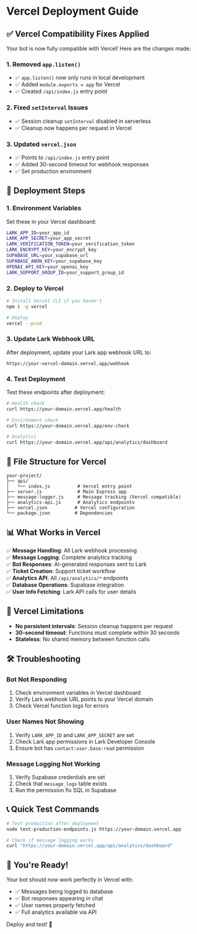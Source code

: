# Vercel Deployment Guide

## ✅ **Vercel Compatibility Fixes Applied**

Your bot is now fully compatible with Vercel! Here are the changes made:

### **1. Removed `app.listen()`**
- ✅ `app.listen()` now only runs in local development
- ✅ Added `module.exports = app` for Vercel
- ✅ Created `/api/index.js` entry point

### **2. Fixed `setInterval` Issues**
- ✅ Session cleanup `setInterval` disabled in serverless
- ✅ Cleanup now happens per request in Vercel

### **3. Updated `vercel.json`**
- ✅ Points to `/api/index.js` entry point
- ✅ Added 30-second timeout for webhook responses
- ✅ Set production environment

## 🚀 **Deployment Steps**

### **1. Environment Variables**
Set these in your Vercel dashboard:

```bash
LARK_APP_ID=your_app_id
LARK_APP_SECRET=your_app_secret
LARK_VERIFICATION_TOKEN=your_verification_token
LARK_ENCRYPT_KEY=your_encrypt_key
SUPABASE_URL=your_supabase_url
SUPABASE_ANON_KEY=your_supabase_key
OPENAI_API_KEY=your_openai_key
LARK_SUPPORT_GROUP_ID=your_support_group_id
```

### **2. Deploy to Vercel**

```bash
# Install Vercel CLI if you haven't
npm i -g vercel

# Deploy
vercel --prod
```

### **3. Update Lark Webhook URL**
After deployment, update your Lark app webhook URL to:
```
https://your-vercel-domain.vercel.app/webhook
```

### **4. Test Deployment**

Test these endpoints after deployment:

```bash
# Health check
curl https://your-domain.vercel.app/health

# Environment check
curl https://your-domain.vercel.app/env-check

# Analytics
curl https://your-domain.vercel.app/api/analytics/dashboard
```

## 🔧 **File Structure for Vercel**

```
your-project/
├── api/
│   └── index.js          # Vercel entry point
├── server.js             # Main Express app
├── message-logger.js     # Message tracking (Vercel compatible)
├── analytics-api.js      # Analytics endpoints
├── vercel.json          # Vercel configuration
└── package.json         # Dependencies
```

## 📊 **What Works in Vercel**

✅ **Message Handling**: All Lark webhook processing  
✅ **Message Logging**: Complete analytics tracking  
✅ **Bot Responses**: AI-generated responses sent to Lark  
✅ **Ticket Creation**: Support ticket workflow  
✅ **Analytics API**: All `/api/analytics/*` endpoints  
✅ **Database Operations**: Supabase integration  
✅ **User Info Fetching**: Lark API calls for user details  

## 🚫 **Vercel Limitations**

- **No persistent intervals**: Session cleanup happens per request
- **30-second timeout**: Functions must complete within 30 seconds
- **Stateless**: No shared memory between function calls

## 🛠️ **Troubleshooting**

### **Bot Not Responding**
1. Check environment variables in Vercel dashboard
2. Verify Lark webhook URL points to your Vercel domain
3. Check Vercel function logs for errors

### **User Names Not Showing**
1. Verify `LARK_APP_ID` and `LARK_APP_SECRET` are set
2. Check Lark app permissions in Lark Developer Console
3. Ensure bot has `contact:user.base:read` permission

### **Message Logging Not Working**
1. Verify Supabase credentials are set
2. Check that `message_logs` table exists
3. Run the permission fix SQL in Supabase

## 📞 **Quick Test Commands**

```bash
# Test production after deployment
node test-production-endpoints.js https://your-domain.vercel.app

# Check if message logging works
curl "https://your-domain.vercel.app/api/analytics/dashboard"
```

## 🎉 **You're Ready!**

Your bot should now work perfectly in Vercel with:
- ✅ Messages being logged to database
- ✅ Bot responses appearing in chat
- ✅ User names properly fetched
- ✅ Full analytics available via API

Deploy and test! 🚀 